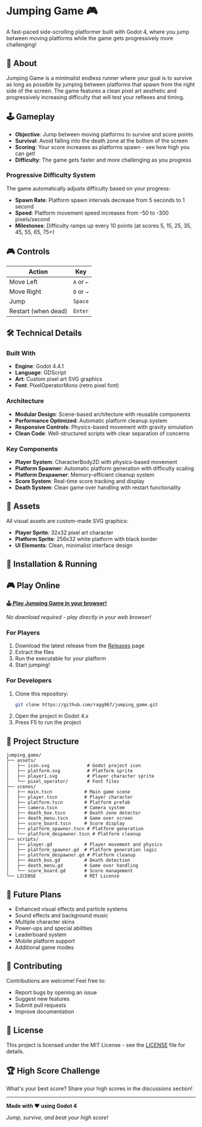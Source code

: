 # Jumping Game 🎮

A fast-paced side-scrolling platformer built with Godot 4, where you jump between moving platforms while the game gets progressively more challenging!

## 🎯 About

Jumping Game is a minimalist endless runner where your goal is to survive as long as possible by jumping between platforms that spawn from the right side of the screen. The game features a clean pixel art aesthetic and progressively increasing difficulty that will test your reflexes and timing.

## 🕹️ Gameplay

- **Objective**: Jump between moving platforms to survive and score points
- **Survival**: Avoid falling into the death zone at the bottom of the screen
- **Scoring**: Your score increases as platforms spawn - see how high you can get!
- **Difficulty**: The game gets faster and more challenging as you progress

### Progressive Difficulty System
The game automatically adjusts difficulty based on your progress:
- **Spawn Rate**: Platform spawn intervals decrease from 5 seconds to 1 second
- **Speed**: Platform movement speed increases from -50 to -300 pixels/second
- **Milestones**: Difficulty ramps up every 10 points (at scores 5, 15, 25, 35, 45, 55, 65, 75+)

## 🎮 Controls

| Action | Key |
|--------|-----|
| Move Left | `A` or `←` |
| Move Right | `D` or `→` |
| Jump | `Space` |
| Restart (when dead) | `Enter` |

## 🛠️ Technical Details

### Built With
- **Engine**: Godot 4.4.1
- **Language**: GDScript
- **Art**: Custom pixel art SVG graphics
- **Font**: PixelOperatorMono (retro pixel font)

### Architecture
- **Modular Design**: Scene-based architecture with reusable components
- **Performance Optimized**: Automatic platform cleanup system
- **Responsive Controls**: Physics-based movement with gravity simulation
- **Clean Code**: Well-structured scripts with clear separation of concerns

### Key Components
- **Player System**: CharacterBody2D with physics-based movement
- **Platform Spawner**: Automatic platform generation with difficulty scaling
- **Platform Despawner**: Memory-efficient cleanup system
- **Score System**: Real-time score tracking and display
- **Death System**: Clean game over handling with restart functionality

## 🎨 Assets

All visual assets are custom-made SVG graphics:
- **Player Sprite**: 32x32 pixel art character
- **Platform Sprite**: 256x32 white platform with black border
- **UI Elements**: Clean, minimalist interface design

## 🚀 Installation & Running

## 🎮 Play Online

**[🕹️ Play Jumping Game in your browser!](https://ragg967.github.io/jumping_game/)**

*No download required - play directly in your web browser!*

### For Players
1. Download the latest release from the [Releases](https://github.com/ragg967/jumping_game/releases) page
2. Extract the files
3. Run the executable for your platform
4. Start jumping!

### For Developers
1. Clone this repository:
   ```bash
   git clone https://github.com/ragg967/jumping_game.git
   ```
2. Open the project in Godot 4.x
3. Press F5 to run the project

## 📁 Project Structure

```
jumping_game/
├── assets/
│   ├── icon.svg              # Godot project icon
│   ├── platform.svg          # Platform sprite
│   ├── player1.svg           # Player character sprite
│   └── pixel_operator/       # Font files
├── scenes/
│   ├── main.tscn            # Main game scene
│   ├── player.tscn          # Player character
│   ├── platform.tscn        # Platform prefab
│   ├── camera.tscn          # Camera system
│   ├── death_box.tscn       # Death zone detector
│   ├── death_menu.tscn      # Game over screen
│   ├── score_board.tscn     # Score display
│   ├── platform_spawner.tscn # Platform generation
│   └── platform_despawner.tscn # Platform cleanup
├── scripts/
│   ├── player.gd            # Player movement and physics
│   ├── platform_spawner.gd  # Platform generation logic
│   ├── platform_despawner.gd # Platform cleanup
│   ├── death_box.gd         # Death detection
│   ├── death_menu.gd        # Game over handling
│   └── score_board.gd       # Score management
└── LICENSE                  # MIT License
```

## 🎯 Future Plans

- Enhanced visual effects and particle systems
- Sound effects and background music
- Multiple character skins
- Power-ups and special abilities
- Leaderboard system
- Mobile platform support
- Additional game modes

## 🤝 Contributing

Contributions are welcome! Feel free to:
- Report bugs by opening an issue
- Suggest new features
- Submit pull requests
- Improve documentation

## 📄 License

This project is licensed under the MIT License - see the [LICENSE](LICENSE) file for details.

## 🏆 High Score Challenge

What's your best score? Share your high scores in the discussions section!

---

**Made with ❤️ using Godot 4**

*Jump, survive, and beat your high score!*

